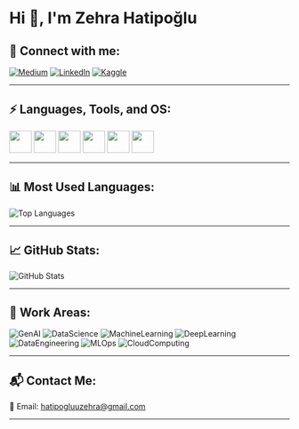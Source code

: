 # Hi 👋, I'm Zehra Hatipoğlu


## 🚀 Connect with me:
[![Medium](https://img.shields.io/badge/Medium-black?style=for-the-badge&logo=medium)](https://medium.com/@hatipogluuzehra)
[![LinkedIn](https://img.shields.io/badge/LinkedIn-blue?style=for-the-badge&logo=linkedin)](https://www.linkedin.com/in/zehra-hatipoglu/)
[![Kaggle](https://img.shields.io/badge/Kaggle-blue?style=for-the-badge&logo=kaggle)](https://www.kaggle.com/zehrahatipolu)

---

## ⚡ Languages, Tools, and OS:
<p>
  <img src="https://cdn.jsdelivr.net/gh/devicons/devicon/icons/python/python-original.svg" width="40" height="40"/>
  <img src="https://cdn.jsdelivr.net/gh/devicons/devicon/icons/cplusplus/cplusplus-original.svg" width="40" height="40"/>
  <img src="https://cdn.jsdelivr.net/gh/devicons/devicon/icons/javascript/javascript-original.svg" width="40" height="40"/>
  <img src="https://cdn.jsdelivr.net/gh/devicons/devicon/icons/java/java-original.svg" width="40" height="40"/>
  <img src="https://cdn.jsdelivr.net/gh/devicons/devicon/icons/tensorflow/tensorflow-original.svg" width="40" height="40"/>
  <img src="https://cdn.jsdelivr.net/gh/devicons/devicon/icons/git/git-original.svg" width="40" height="40"/>
</p>

---

## 📊 Most Used Languages:
![Top Languages](https://github-readme-stats.vercel.app/api/top-langs/?username=zerahtp&layout=compact&langs_count=10&theme=dark)

---

## 📈 GitHub Stats:
![GitHub Stats](https://github-readme-stats.vercel.app/api?username=zerahtp&show_icons=true&theme=dark)

---

## 🤖 Work Areas:
![GenAI](https://img.shields.io/badge/GenAI-blue?style=for-the-badge)
![DataScience](https://img.shields.io/badge/DataScience-yellow?style=for-the-badge)
![MachineLearning](https://img.shields.io/badge/MachineLearning-orange?style=for-the-badge)
![DeepLearning](https://img.shields.io/badge/DeepLearning-red?style=for-the-badge)
![DataEngineering](https://img.shields.io/badge/DataEngineering-green?style=for-the-badge)
![MLOps](https://img.shields.io/badge/MLOps-purple?style=for-the-badge)
![CloudComputing](https://img.shields.io/badge/CloudComputing-pink?style=for-the-badge)

---

## 📬 Contact Me:
📧 Email: [hatipogluuzehra@gmail.com](mailto:hatipogluuzehra@gmail.com)

---

